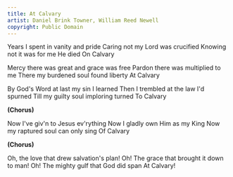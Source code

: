```yaml
---
title: At Calvary
artist: Daniel Brink Towner, William Reed Newell
copyright: Public Domain
---
```


Years I spent in vanity and pride
Caring not my Lord was crucified
Knowing not it was for me He died
On Calvary

Mercy there was great and grace was free
Pardon there was multiplied to me
There my burdened soul found liberty
At Calvary

By God's Word at last my sin I learned
Then I trembled at the law I'd spurned
Till my guilty soul imploring turned
To Calvary

<strong>(Chorus)</strong>

Now I've giv'n to Jesus ev'rything
Now I gladly own Him as my King
Now my raptured soul can only sing
Of Calvary

<strong>(Chorus)</strong>

Oh, the love that drew salvation's plan!
Oh! The grace that brought it down to man!
Oh! The mighty gulf that God did span
At Calvary!









